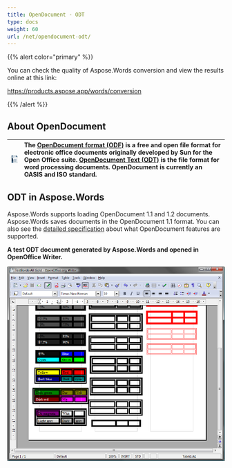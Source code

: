 ```yaml
---
title: OpenDocument - ODT
type: docs
weight: 60
url: /net/opendocument-odt/
---
```


{{% alert color="primary" %}} 

You can check the quality of Aspose.Words conversion and view the results online at this link:

<https://products.aspose.app/words/conversion>

{{% /alert %}} 


## **About OpenDocument**

|![todo:image_alt_text](opendocument-odt_1.png)|The [OpenDocument format (ODF)](http://en.wikipedia.org/wiki/OpenDocument) is a free and open file format for electronic office documents originally developed by Sun for the Open Office suite. [OpenDocument Text (ODT)](https://docs.fileformat.com/word-processing/odt/) is the file format for word processing documents. OpenDocument is currently an OASIS and ISO standard.|
| :- | :- |
## **ODT in Aspose.Words**
Aspose.Words supports loading OpenDocument 1.1 and 1.2 documents. Aspose.Words saves documents in the OpenDocument 1.1 format. You can also see the [detailed specification](/words/net/document-interoperability/) about what OpenDocument features are supported.

**A test ODT document generated by Aspose.Words and opened in OpenOffice Writer.**

![todo:image_alt_text](opendocument-odt_2.png)
